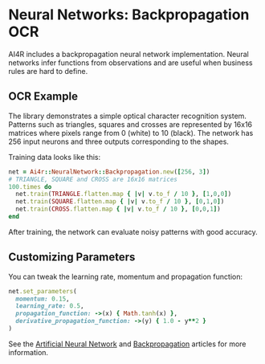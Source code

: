 # Neural Networks: Backpropagation OCR

AI4R includes a backpropagation neural network implementation. Neural networks infer functions from observations and are useful when business rules are hard to define.

## OCR Example

The library demonstrates a simple optical character recognition system. Patterns such as triangles, squares and crosses are represented by 16x16 matrices where pixels range from 0 (white) to 10 (black). The network has 256 input neurons and three outputs corresponding to the shapes.

Training data looks like this:

```ruby
net = Ai4r::NeuralNetwork::Backpropagation.new([256, 3])
# TRIANGLE, SQUARE and CROSS are 16x16 matrices
100.times do
  net.train(TRIANGLE.flatten.map { |v| v.to_f / 10 }, [1,0,0])
  net.train(SQUARE.flatten.map { |v| v.to_f / 10 }, [0,1,0])
  net.train(CROSS.flatten.map { |v| v.to_f / 10 }, [0,0,1])
end
```

After training, the network can evaluate noisy patterns with good accuracy.

## Customizing Parameters

You can tweak the learning rate, momentum and propagation function:

```ruby
net.set_parameters(
  momentum: 0.15,
  learning_rate: 0.5,
  propagation_function: ->(x) { Math.tanh(x) },
  derivative_propagation_function: ->(y) { 1.0 - y**2 }
)
```

See the [Artificial Neural Network](http://en.wikipedia.org/wiki/Artificial_neural_network) and [Backpropagation](http://en.wikipedia.org/wiki/Backpropagation) articles for more information.
